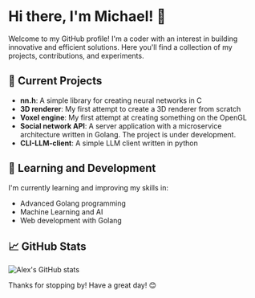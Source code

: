 # Hi there, I'm Michael! 👋

Welcome to my GitHub profile! I'm a coder with an interest in building innovative and efficient solutions. Here you'll find a collection of my projects, contributions, and experiments. 

## 🔭 Current Projects
- **nn.h**: A simple library for creating neural networks in C
- **3D renderer**: My first attempt to create a 3D renderer from scratch
- **Voxel engine**: My first attempt at creating something on the OpenGL
- **Social network API**: A server application with a microservice architecture written in Golang. The project is under development.
- **CLI-LLM-client**: A simple LLM client written in python

## 🌱 Learning and Development

I'm currently learning and improving my skills in:
- Advanced Golang programming
- Machine Learning and AI
- Web development with Golang

## 📈 GitHub Stats

![Alex's GitHub stats](https://github-readme-stats.vercel.app/api?username=me7alix&show_icons=true&theme=radical)

Thanks for stopping by! Have a great day! 😊
